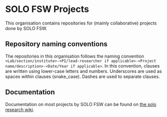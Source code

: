 # SOLO FSW Projects

This organisation contains repositories for (mainly collaborative) projects done by SOLO FSW.

## Repository naming conventions

The repositories in this organisation follows the naming convention `<Lab/section/institute>-<PI/lead-researcher if applicable>-<Project name/description>-<Date/Year if applicable>`. In this convention, clauses are written using lower-case letters and numbers. Underscores are used as spaces within clauses (snake_case). Dashes are used to separate clauses.

## Documentation

Documentation on most projects by SOLO FSW can be found on [the solo research wiki](https://researchwiki.solo.universiteitleiden.nl/xwiki/bin/view/Main/).

<!--

**Here are some ideas to get you started:**

🙋‍♀️ A short introduction - what is your organization all about?
🌈 Contribution guidelines - how can the community get involved?
👩‍💻 Useful resources - where can the community find your docs? Is there anything else the community should know?
🍿 Fun facts - what does your team eat for breakfast?
🧙 Remember, you can do mighty things with the power of [Markdown](https://docs.github.com/github/writing-on-github/getting-started-with-writing-and-formatting-on-github/basic-writing-and-formatting-syntax)
-->
